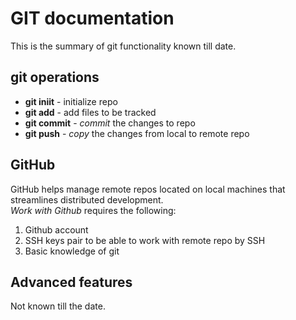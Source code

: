 # GIT documentation
This is the summary of git functionality known till date.
## git operations
- **git iniit** - initialize repo
- **git add** - add files to be tracked
- **git commit** - *commit* the changes to repo
- **git push** - *copy* the changes from local to remote repo
## GitHub 
GitHub helps manage remote repos located on local machines that streamlines distributed development.<br>
*Work with Github* requires the following:
1. Github account
2. SSH keys pair to be able to work with remote repo by SSH
3. Basic knowledge of git
## Advanced features
Not known till the date.
